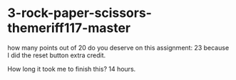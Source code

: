 # 3-rock-paper-scissors-themeriff117-master
how many points out of 20 do you deserve on this assignment:
23 because I did the reset button extra credit.

How long it took me to finish this?
14 hours.


 
